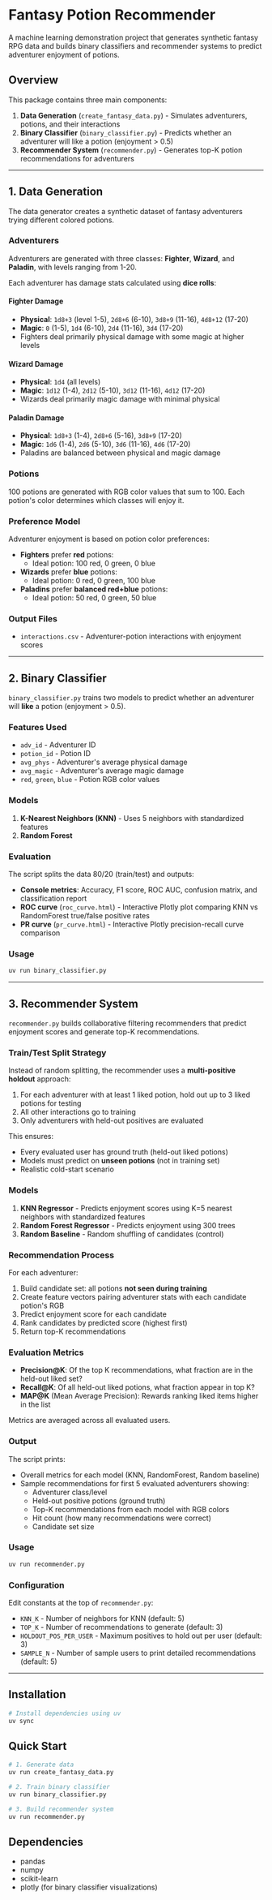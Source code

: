 # Fantasy Potion Recommender

A machine learning demonstration project that generates synthetic fantasy RPG data and builds binary classifiers and recommender systems to predict adventurer enjoyment of potions.

## Overview

This package contains three main components:

1. **Data Generation** (`create_fantasy_data.py`) - Simulates adventurers, potions, and their interactions
2. **Binary Classifier** (`binary_classifier.py`) - Predicts whether an adventurer will like a potion (enjoyment > 0.5)
3. **Recommender System** (`recommender.py`) - Generates top-K potion recommendations for adventurers

---

## 1. Data Generation

The data generator creates a synthetic dataset of fantasy adventurers trying different colored potions.

### Adventurers

Adventurers are generated with three classes: **Fighter**, **Wizard**, and **Paladin**, with levels ranging from 1-20.

Each adventurer has damage stats calculated using **dice rolls**:

#### Fighter Damage
- **Physical**: `1d8+3` (level 1-5), `2d8+6` (6-10), `3d8+9` (11-16), `4d8+12` (17-20)
- **Magic**: `0` (1-5), `1d4` (6-10), `2d4` (11-16), `3d4` (17-20)
- Fighters deal primarily physical damage with some magic at higher levels

#### Wizard Damage
- **Physical**: `1d4` (all levels)
- **Magic**: `1d12` (1-4), `2d12` (5-10), `3d12` (11-16), `4d12` (17-20)
- Wizards deal primarily magic damage with minimal physical

#### Paladin Damage
- **Physical**: `1d8+3` (1-4), `2d8+6` (5-16), `3d8+9` (17-20)
- **Magic**: `1d6` (1-4), `2d6` (5-10), `3d6` (11-16), `4d6` (17-20)
- Paladins are balanced between physical and magic damage

### Potions

100 potions are generated with RGB color values that sum to 100. Each potion's color determines which classes will enjoy it.

### Preference Model

Adventurer enjoyment is based on potion color preferences:

- **Fighters** prefer **red** potions:
  - Ideal potion: 100 red, 0 green, 0 blue
- **Wizards** prefer **blue** potions:
  - Ideal potion: 0 red, 0 green, 100 blue
- **Paladins** prefer **balanced red+blue** potions:
  - Ideal potion: 50 red, 0 green, 50 blue

### Output Files

- `interactions.csv` - Adventurer-potion interactions with enjoyment scores

---

## 2. Binary Classifier

`binary_classifier.py` trains two models to predict whether an adventurer will **like** a potion (enjoyment > 0.5).

### Features Used
- `adv_id` - Adventurer ID
- `potion_id` - Potion ID
- `avg_phys` - Adventurer's average physical damage
- `avg_magic` - Adventurer's average magic damage
- `red`, `green`, `blue` - Potion RGB color values

### Models

1. **K-Nearest Neighbors (KNN)** - Uses 5 neighbors with standardized features
2. **Random Forest**

### Evaluation

The script splits the data 80/20 (train/test) and outputs:

- **Console metrics**: Accuracy, F1 score, ROC AUC, confusion matrix, and classification report
- **ROC curve** (`roc_curve.html`) - Interactive Plotly plot comparing KNN vs RandomForest true/false positive rates
- **PR curve** (`pr_curve.html`) - Interactive Plotly precision-recall curve comparison

### Usage

```bash
uv run binary_classifier.py
```

---

## 3. Recommender System

`recommender.py` builds collaborative filtering recommenders that predict enjoyment scores and generate top-K recommendations.

### Train/Test Split Strategy

Instead of random splitting, the recommender uses a **multi-positive holdout** approach:

1. For each adventurer with at least 1 liked potion, hold out up to 3 liked potions for testing
2. All other interactions go to training
3. Only adventurers with held-out positives are evaluated

This ensures:
- Every evaluated user has ground truth (held-out liked potions)
- Models must predict on **unseen potions** (not in training set)
- Realistic cold-start scenario

### Models

1. **KNN Regressor** - Predicts enjoyment scores using K=5 nearest neighbors with standardized features
2. **Random Forest Regressor** - Predicts enjoyment using 300 trees
3. **Random Baseline** - Random shuffling of candidates (control)

### Recommendation Process

For each adventurer:
1. Build candidate set: all potions **not seen during training**
2. Create feature vectors pairing adventurer stats with each candidate potion's RGB
3. Predict enjoyment score for each candidate
4. Rank candidates by predicted score (highest first)
5. Return top-K recommendations

### Evaluation Metrics

- **Precision@K**: Of the top K recommendations, what fraction are in the held-out liked set?
- **Recall@K**: Of all held-out liked potions, what fraction appear in top K?
- **MAP@K** (Mean Average Precision): Rewards ranking liked items higher in the list

Metrics are averaged across all evaluated users.

### Output

The script prints:
- Overall metrics for each model (KNN, RandomForest, Random baseline)
- Sample recommendations for first 5 evaluated adventurers showing:
  - Adventurer class/level
  - Held-out positive potions (ground truth)
  - Top-K recommendations from each model with RGB colors
  - Hit count (how many recommendations were correct)
  - Candidate set size

### Usage

```bash
uv run recommender.py
```

### Configuration

Edit constants at the top of `recommender.py`:
- `KNN_K` - Number of neighbors for KNN (default: 5)
- `TOP_K` - Number of recommendations to generate (default: 3)
- `HOLDOUT_POS_PER_USER` - Maximum positives to hold out per user (default: 3)
- `SAMPLE_N` - Number of sample users to print detailed recommendations (default: 5)

---

## Installation

```bash
# Install dependencies using uv
uv sync
```

## Quick Start

```bash
# 1. Generate data
uv run create_fantasy_data.py

# 2. Train binary classifier
uv run binary_classifier.py

# 3. Build recommender system
uv run recommender.py
```

## Dependencies

- pandas
- numpy
- scikit-learn
- plotly (for binary classifier visualizations)
